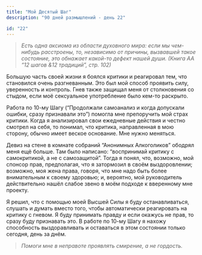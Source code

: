 ```yaml
---
title: "Мой Десятый Шаг"
description: "90 дней размышлений - день 22"

id: "22"
---
```


> _Есть одна аксиома из области духовного мира: если мы чем-нибудь расстроены,
> то, независимо от причины, вызвавшей такое состояние, это обнажает какой-то
> дефект нашей души._ _(Книга АА “12 шагов &12 традиций”, стр. 102)_

Большую часть своей жизни я боялся критики и реагировал тем, что становился
очень разгневанным. Это был мой способ проявить силу, уверенность и контроль.
Гнев также защищал меня от столкновения со стыдом, если моё сексуальное
употребление было кем-то раскрыто.

Работа по 10-му Шагу (“Продолжали самоанализ и когда допускали ошибки, сразу
признавали это”) помогла мне препоручить мой страх критики. Когда я
анализировал свои ежедневные действия и честно смотрел на себя, то понимал,
что критика, направленная в мою сторону, обычно имеет веское основание. Мне
нужно меняться.

Девиз на стене в комнате собраний “Анонимных Алкоголиков” ободрял меня ещё
больше. Там было написано: “воспринимай критику с самокритикой, а не с
самозащитой”. Тогда я понял, что, возможно, мой спонсор прав, предполагая, что
я затормозил в своём выздоровлении; возможно, моя жена права, говоря, что мне
надо быть более внимательным к своему здоровью; и, вероятно, мой руководитель
действительно нашёл слабое звено в моём подходе к вверенному мне проекту.

Я решил, что с помощью моей Высшей Силы я буду останавливаться, слушать и
думать вместо того, чтобы автоматически реагировать на критику с гневом. Я
буду принимать правду и если окажусь не прав, то сразу буду признавать это. В
работе по 10-му Шагу я нахожу способность выздоравливать и оставаться в этом
состоянии только сегодня, день за днём.

> _Помоги мне в неправоте проявлять смирение, а не гордость._
